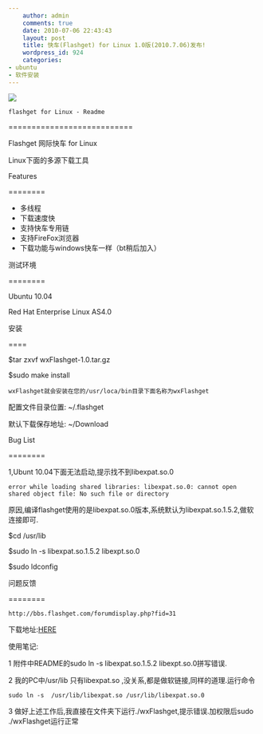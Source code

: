 ```yaml
---
    author: admin
    comments: true
    date: 2010-07-06 22:43:43
    layout: post
    title: 快车(Flashget) for Linux 1.0版(2010.7.06)发布!
    wordpress_id: 924
    categories:
- ubuntu
- 软件安装
---
```


![](http://bbs.flashget.com/attachments/day_100706/10070615496740cbfed7dd094d.jpg)

    flashget for Linux - Readme

===========================

Flashget 网际快车 for Linux 

Linux下面的多源下载工具

Features

========

- 多线程
- 下载速度快
- 支持快车专用链
- 支持FireFox浏览器
- 下载功能与windows快车一样（bt稍后加入）

测试环境

========

Ubuntu 10.04

Red Hat Enterprise Linux AS4.0

安装

====

$tar zxvf wxFlashget-1.0.tar.gz

$sudo make install

    wxFlashget就会安装在您的/usr/loca/bin目录下面名称为wxFlashget

配置文件目录位置: ~/.flashget

默认下载保存地址: ~/Download

Bug List

========

1,Ubunt 10.04下面无法启动,提示找不到libexpat.so.0

    error while loading shared libraries: libexpat.so.0: cannot open shared object file: No such file or directory

原因,编译flashget使用的是libexpat.so.0版本,系统默认为libexpat.so.1.5.2,做软连接即可.

$cd /usr/lib

$sudo ln -s libexpat.so.1.5.2 libexpt.so.0

$sudo ldconfig

问题反馈

========

    http://bbs.flashget.com/forumdisplay.php?fid=31

下载地址:[HERE](http://bbs.flashget.com/attachment.php?aid=MTMxN3w4NWUwZDk3YXwxMjc4NDI2MjIzfDMzYjZ0bHlyRUdLQ2JxK0xaOHFhSjEzSXljaWpZVExXa0ZHUDArSGw4NHFpbWZj)

使用笔记:  

1 附件中README的sudo ln -s libexpat.so.1.5.2 libexpt.so.0拼写错误.

2  我的PC中/usr/lib 只有libexpat.so ,没关系,都是做软链接,同样的道理.运行命令

    sudo ln -s  /usr/lib/libexpat.so /usr/lib/libexpat.so.0

3  做好上述工作后,我直接在文件夹下运行./wxFlashget,提示错误.加权限后sudo ./wxFlashget运行正常

